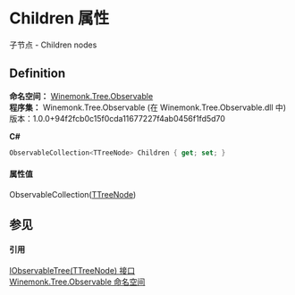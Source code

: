 # Children 属性


子节点 - Children nodes



## Definition
**命名空间：** <a href="N_Winemonk_Tree_Observable.md">Winemonk.Tree.Observable</a>  
**程序集：** Winemonk.Tree.Observable (在 Winemonk.Tree.Observable.dll 中) 版本：1.0.0+94f2fcb0c15f0cda11677227f4ab0456f1fd5d70

**C#**
``` C#
ObservableCollection<TTreeNode> Children { get; set; }
```



#### 属性值
ObservableCollection(<a href="T_Winemonk_Tree_Observable_IObservableTree_1.md">TTreeNode</a>)

## 参见


#### 引用
<a href="T_Winemonk_Tree_Observable_IObservableTree_1.md">IObservableTree(TTreeNode) 接口</a>  
<a href="N_Winemonk_Tree_Observable.md">Winemonk.Tree.Observable 命名空间</a>  
